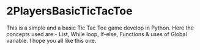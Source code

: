 # 2PlayersBasicTicTacToe
This is a simple and a basic Tic Tac Toe game develop in Python.
Here the concepts used are:- List, While loop, If-else, Functions & uses of Global variable.
I hope you all like this one.
